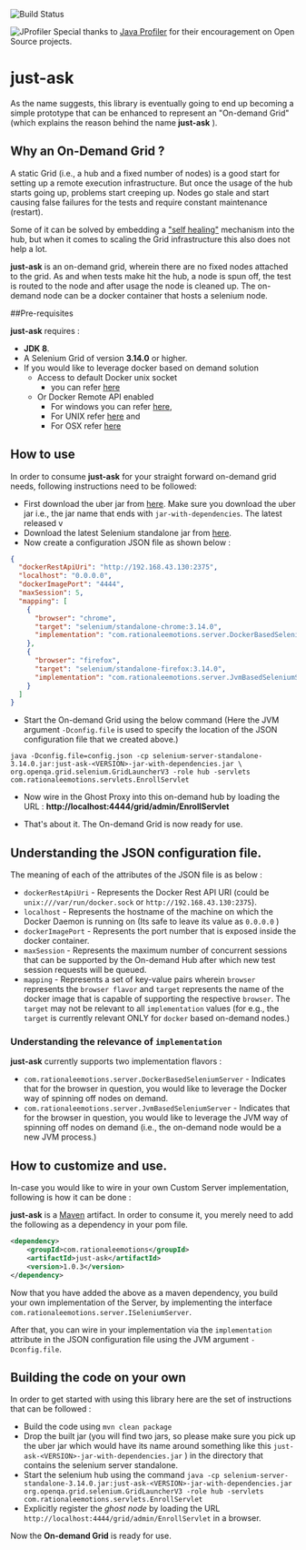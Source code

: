 ![Build Status](https://travis-ci.org/RationaleEmotions/just-ask.svg?branch=master)

![JProfiler](https://www.ej-technologies.com/images/product_banners/jprofiler_large.png) Special thanks to [Java Profiler](https://www.ej-technologies.com/products/jprofiler/overview.html) for their encouragement on Open Source projects. 

# just-ask

As the name suggests, this library is eventually going to end up becoming a simple prototype that can be enhanced to 
represent an "On-demand Grid" (which explains the reason behind the name **just-ask** ).
 
## Why an On-Demand Grid ?

A static Grid (i.e., a hub and a fixed number of nodes) is a good start for setting up a remote execution infrastructure. 
But once the usage of the hub starts going up, problems start creeping up. 
Nodes go stale and start causing false failures for the tests and require constant maintenance (restart).  

Some of it can be solved by embedding a ["self healing"](https://rationaleemotions.wordpress.com/2013/01/28/building-a-self-maintaining-grid-environment/) mechanism into the hub, 
but when it comes to scaling the Grid infrastructure this also does not help a lot.

**just-ask** is an on-demand grid,  wherein there are no fixed nodes attached to the grid. 
As and when tests make hit the hub, a node is spun off, the test is routed to the node and after usage the node is 
cleaned up. The on-demand node can be a docker container that hosts a selenium node.

##Pre-requisites
 
 **just-ask** requires : 
 
 * **JDK 8**.
 * A Selenium Grid of version **3.14.0** or higher.
 * If you would like to leverage docker based on demand solution
   * Access to default Docker unix socket
     * you can refer [here](https://docs.docker.com/engine/reference/commandline/dockerd/#daemon-socket-option)
   * Or Docker Remote API enabled
     * For windows you can refer [here](http://scriptcrunch.com/enable-docker-remote-api/), 
     * For UNIX refer [here](https://docs.docker.com/engine/admin/) and 
     * For OSX refer [here](https://forums.docker.com/t/remote-api-with-docker-for-mac-beta/15639/2)


## How to use

In order to consume **just-ask** for your straight forward on-demand grid needs, following instructions need to be 
followed:
* First download the uber jar from [here](http://repo1.maven.org/maven2/com/rationaleemotions/just-ask/1.0.3/). Make sure 
you download the uber jar i.e., the jar name that ends with `jar-with-dependencies`. The latest released v
* Download the latest Selenium standalone jar from [here](http://www.seleniumhq.org/download/).
* Now create a configuration JSON file as shown below :

```json
{
  "dockerRestApiUri": "http://192.168.43.130:2375",
  "localhost": "0.0.0.0",
  "dockerImagePort": "4444",
  "maxSession": 5,
  "mapping": [
    {
      "browser": "chrome",
      "target": "selenium/standalone-chrome:3.14.0",
      "implementation": "com.rationaleemotions.server.DockerBasedSeleniumServer"
    },
    {
      "browser": "firefox",
      "target": "selenium/standalone-firefox:3.14.0",
      "implementation": "com.rationaleemotions.server.JvmBasedSeleniumServer"
    }
  ]
}
```
* Start the On-demand Grid using the below command (Here the JVM argument `-Dconfig.file` is used to specify the 
location of the JSON configuration file that we created above.)

```
java -Dconfig.file=config.json -cp selenium-server-standalone-3.14.0.jar:just-ask-<VERSION>-jar-with-dependencies.jar \
org.openqa.grid.selenium.GridLauncherV3 -role hub -servlets com.rationaleemotions.servlets.EnrollServlet
```

* Now wire in the Ghost Proxy into this on-demand hub by loading the URL : 
**http://localhost:4444/grid/admin/EnrollServlet**

* That's about it. The On-demand Grid is now ready for use.

## Understanding the JSON configuration file.
The meaning of each of the attributes of the JSON file is as below :

* `dockerRestApiUri` - Represents the Docker Rest API URI (could be `unix:///var/run/docker.sock` or `http://192.168.43.130:2375`).
* `localhost` - Represents the hostname of the machine on which the Docker Daemon is running on (Its safe to leave 
its value as `0.0.0.0` )
* `dockerImagePort` - Represents the port number that is exposed inside the docker container.
* `maxSession` - Represents the maximum number of concurrent sessions that can be supported by the On-demand Hub 
after which new test session requests will be queued.
* `mapping` - Represents a set of key-value pairs wherein `browser` represents the `browser flavor` and `target` 
represents the name of the docker image that is capable of supporting the respective `browser`. The `target` may not 
be relevant to all `implementation` values (for e.g., the `target` is currently relevant ONLY for `docker` based 
on-demand nodes.)

### Understanding the relevance of `implementation`
**just-ask** currently supports two implementation flavors :

* `com.rationaleemotions.server.DockerBasedSeleniumServer` - Indicates that for the browser in question, you would like
 to leverage the Docker way of spinning off nodes on demand.
*  `com.rationaleemotions.server.JvmBasedSeleniumServer` - Indicates that for the browser in question, you would like
 to leverage the JVM way of spinning off nodes on demand (i.e., the on-demand node would be a new JVM process.)

## How to customize and use.

In-case you would like to wire in your own Custom Server implementation, following is how it can be done :

**just-ask** is a [Maven](https://maven.apache.org/guides/getting-started/) artifact. In order to 
consume it, you merely need to add the following as a dependency in your pom file.

```xml
<dependency>
    <groupId>com.rationaleemotions</groupId>
    <artifactId>just-ask</artifactId>
    <version>1.0.3</version>
</dependency>
```

Now that you have added the above as a maven dependency, you build your own implementation of the Server, by 
implementing the interface `com.rationaleemotions.server.ISeleniumServer`.

After that, you can wire in your implementation via the `implementation` attribute in the JSON configuration file 
using the JVM argument `-Dconfig.file`.

## Building the code on your own

In order to get started with using this library here are the set of instructions that can be followed :
 
 * Build the code using `mvn clean package`
 * Drop the built jar (you will find two jars, so please make sure you pick up the uber jar which would have its name
  around something like this `just-ask-<VERSION>-jar-with-dependencies.jar` ) in the directory that contains the 
  selenium server standalone.
 * Start the selenium hub using the command `java -cp selenium-server-standalone-3.14.0.jar:just-ask-<VERSION>-jar-with-dependencies.jar org.openqa.grid.selenium.GridLauncherV3 -role hub -servlets com.rationaleemotions.servlets.EnrollServlet`
 * Explicitly register the *ghost node* by loading the URL `http://localhost:4444/grid/admin/EnrollServlet` in a browser.
 
 Now the **On-demand Grid** is ready for use.

